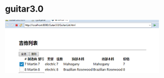 # guitar3.0
<img src="https://github.com/jasonhong1994/guitar3.0/blob/master/%E6%88%AA%E5%9B%BE/%E5%88%A0%E9%99%A41.png">
<img src="">
<img src="">
<img src="">
